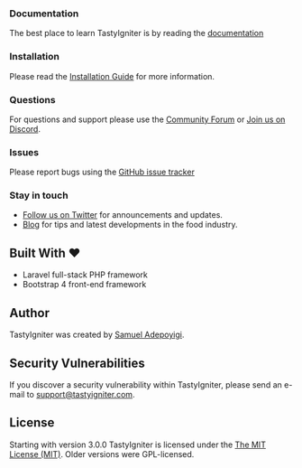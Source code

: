 

### Documentation
The best place to learn TastyIgniter is by reading the [documentation](https://tastyigniter.com/docs)

### Installation
Please read the [Installation Guide](https://tastyigniter.com/docs/installation) for more information.

### Questions
For questions and support please use the [Community Forum](https://forum.tastyigniter.com) or [Join us on Discord](https://tastyigniter.com/discord). 

### Issues
Please report bugs using the [GitHub issue tracker](https://github.com/tastyigniter/TastyIgniter/issues)

### Stay in touch
- [Follow us on Twitter](https://twitter.com/tastyigniter/) for announcements and updates.
- [Blog](https://tastyigniter.com/blog) for tips and latest developments in the food industry.



## Built With :heart:
- Laravel full-stack PHP framework
- Bootstrap 4 front-end framework

## Author
TastyIgniter was created by [Samuel Adepoyigi](https://github.com/sampoyigi).

## Security Vulnerabilities
If you discover a security vulnerability within TastyIgniter, please send an e-mail to support@tastyigniter.com.

## License
Starting with version 3.0.0 TastyIgniter is licensed under the [The MIT License (MIT)](https://tastyigniter.com/license/). Older versions were GPL-licensed.

